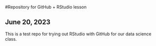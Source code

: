 #Repository for GitHub + RStudio lesson

## June 20, 2023

This is a test repo for trying out RStudio with GitHub for our data science class.
